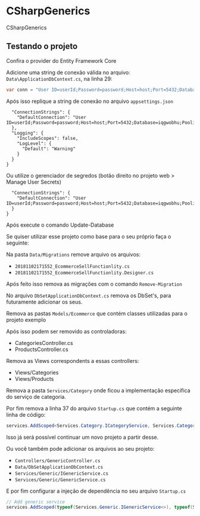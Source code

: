 # CSharpGenerics

CSharpGenerics

## Testando o projeto

Confira o provider do Entity Framework Core

Adicione uma string de conexão válida no arquivo: `Data\ApplicationDbContext.cs`, na linha 29:

```csharp
var conn = "User ID=userId;Password=password;Host=host;Port=5432;Database=iqgwobhu;Pooling=true;";
```

Após isso replique a string de conexão no arquivo `appsettings.json`

```json{
  "ConnectionStrings": {
    "DefaultConnection": "User ID=userId;Password=password;Host=host;Port=5432;Database=iqgwobhu;Pooling=true;"
  },
  "Logging": {
    "IncludeScopes": false,
    "LogLevel": {
      "Default": "Warning"
    }
  }
}
```

Ou utilize o gerenciador de segredos (botão direito no projeto web > Manage User Secrets)

```json{
  "ConnectionStrings": {
    "DefaultConnection": "User ID=userId;Password=password;Host=host;Port=5432;Database=iqgwobhu;Pooling=true;"
  }
}
```

Após execute o comando Update-Database

Se quiser utilizar esse projeto como base para o seu próprio faça o seguinte:

Na pasta `Data/Migrations` remove  arquivo os arquivos:

* `20181102171552_EcommerceSellFunctionlity.cs`
* `20181102171552_EcommerceSellFunctionlity.Designer.cs`

Após feito isso remova as migrações com o comando `Remove-Migration`

No arquivo `DbSetApplicationDbContext.cs` remova os DbSet's, para futuramente adicionar os seus.

Remova as pastas `Models/Ecommerce` que contém classes utilizadas para o projeto exemplo

Após isso podem ser removido as controladoras:

* CategoriesController.cs
* ProductsController.cs

Remova as Views correspondents a essas controllers:

* Views/Categories
* Views/Products

Remova a pasta `Services/Category` onde ficou a implementação específica do serviço de categoria.

Por fim remova a linha 37 do arquivo `Startup.cs` que contém a seguinte linha de código:

```csharp
services.AddScoped<Services.Category.ICategoryService, Services.Category.CategoryService>();
```

Isso já será possível continuar um novo projeto a partir desse.

Ou você também pode adicionar os arquivos ao seu projeto:

* `Controllers/GenericController.cs`
* `Data/DbSetApplicationDbContext.cs`
* `Services/Generic/IGenericService.cs`
* `Services/Generic/GenericService.cs`

E por fim configurar a injeção de dependência no seu arquivo `Startup.cs`


```csharp
// Add generic service
services.AddScoped(typeof(Services.Generic.IGenericService<>), typeof(Services.Generic.GenericService<>));
```

